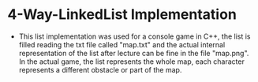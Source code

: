 # 4-Way-LinkedList Implementation

- This list implementation was used for a console game in C++, the list
is filled reading the txt file called "map.txt" and the actual internal representation
of the list after lecture can be fine in the file "map.png". In the actual game, the list
represents the whole map, each character represents a different obstacle or part of the map.




